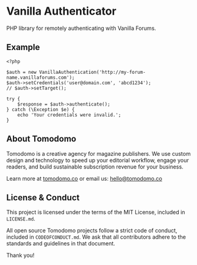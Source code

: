 # Vanilla Authenticator

PHP library for remotely authenticating with Vanilla Forums.

## Example

```
<?php

$auth = new VanillaAuthentication('http://my-forum-name.vanillaforums.com');
$auth->setCredentials('user@domain.com', 'abcd1234');
// $auth->setTarget();

try {
	$response = $auth->authenticate();
} catch (\Exception $e) {
	echo 'Your credentials were invalid.';
}
```

## About Tomodomo

Tomodomo is a creative agency for magazine publishers. We use custom design and technology to speed up your editorial workflow, engage your readers, and build sustainable subscription revenue for your business.

Learn more at [tomodomo.co](https://tomodomo.co) or email us: [hello@tomodomo.co](mailto:hello@tomodomo.co)

## License & Conduct

This project is licensed under the terms of the MIT License, included in `LICENSE.md`.

All open source Tomodomo projects follow a strict code of conduct, included in `CODEOFCONDUCT.md`. We ask that all contributors adhere to the standards and guidelines in that document.

Thank you!
